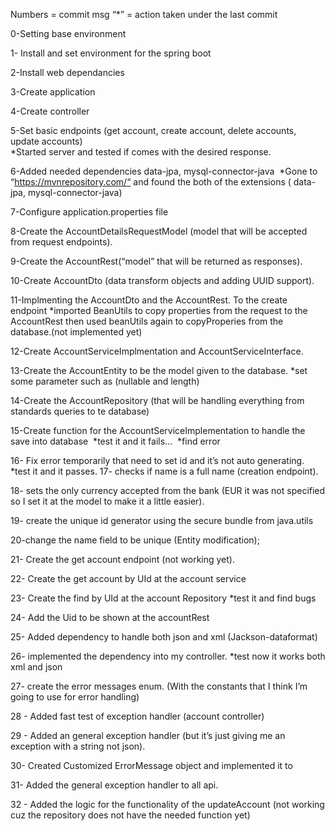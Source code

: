 Numbers = commit msg “*” = action taken under the last commit

0-Setting base environment

1- Install and set environment for the spring boot

2-Install web dependancies

3-Create application

4-Create controller

5-Set basic endpoints (get account, create account, delete accounts, update accounts) 	
*Started server and tested if comes with the desired response.

6-Added needed dependencies data-jpa, mysql-connector-java 	
*Gone to “https://mvnrepository.com/“ and found the both of the extensions ( data-jpa, mysql-connector-java)

7-Configure application.properties file

8-Create the AccountDetailsRequestModel (model that will be accepted from request endpoints).

9-Create the AccountRest(“model” that will be returned as responses).

10-Create AccountDto (data transform objects and adding UUID support).

11-Implmenting the AccountDto and the AccountRest. To the create endpoint
 	*imported BeanUtils to copy properties from the request to the AccountRest
  	then used beanUtils again to copyProperies from the database.(not implemented yet)

12-Create AccountServiceImplmentation and AccountServiceInterface.

13-Create the AccountEntity to be the model given to the database.
	*set some parameter such as (nullable and length)
	
14-Create the AccountRepository (that will be handling everything from standards queries to te database)

15-Create function for the AccountServiceImplementation to handle the save into database 	*test it and it fails… 		*find error

16- Fix error temporarily that need to set id and it’s not auto generating.
	*test it and it passes. 17- checks if name is a full name (creation endpoint).

18- sets the only currency accepted from the bank (EUR it was not specified so I set it at the model to make it a little easier).

19- create the unique id generator using the secure bundle from java.utils

20-change the name field to be unique (Entity modification);

21- Create the get account endpoint (not working yet).

22- Create the get account by UId at the account service

23- Create the find by UId at the account Repository
 	*test it and find bugs
	
24- Add the Uid to be shown at the accountRest

25- Added dependency to handle both json and xml (Jackson-dataformat)

26- implemented the dependency into my controller.
        *test now it works both xml and json
	
27- create the error messages enum. (With the constants that I think I’m going to use for error handling)

28 - Added fast test of exception handler (account controller)

29 - Added an general exception handler (but it’s just giving me an exception with a string not json).

30- Created Customized ErrorMessage object and implemented it to 

31- Added the general exception handler to all api.

32 - Added the logic for the functionality of the updateAccount (not working cuz the repository does not have the needed function yet)
